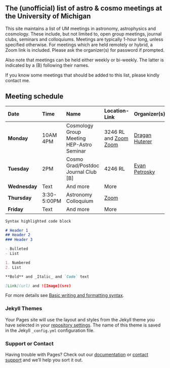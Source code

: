 ## The (unofficial) list of astro & cosmo meetings at the University of Michigan

This site maintains a list of UM meetings in astronomy, astrophysics and cosmology. These include, but not limited to, open group meetings, journal clubs, seminars and colloquiums. Meetings are typically 1-hour long, unless specified otherwise. For meetings which are held remotely or hybrid, a Zoom link is included. Please ask the organizer(s) for password if prompted.

Also note that meetings can be held either weekly or bi-weekly. The latter is indicated by a (B) following their names.

If you know some meetings that should be added to this list, please kindly contact me.

## Meeting schedule

| Date        | Time          | Name                                            | Location-Link | Organizer(s) |
| :---------- | :------------ | :---------------------------------------------- | :------------ | :----------- |
| **Monday**     | 10AM <br> 4PM | Cosmology Group Meeting <br> HEP-Astro Seminar  | 3246 RL and [Zoom](https://umich.zoom.us/j/3169541237) <br> [Zoom](https://umich.zoom.us/j/91409362110?pwd=UDlja2FuYlZWVFNEMWFrOTlkWFNEZz09)  | [Dragan Huterer](mailto:huterer@umich.edu) <br>        |
| **Tuesday**     | 2PM        |  Cosmo Grad/Postdoc Journal Club [B]    | 4246 RL		   | [Evan Petrosky](mailto:epetros@umich.edu.)
| **Wednesday**   | Text        | And more      | More         |
| **Thursday**    | 3:30-5:00PM        | Astronomy Colloquium      | [Zoom](https://umich.zoom.us/j/97444738063)         |
| **Friday**      | Text        | And more      | More		   |

```markdown
Syntax highlighted code block

# Header 1
## Header 2
### Header 3

- Bulleted
- List

1. Numbered
2. List

**Bold** and _Italic_ and `Code` text

[Link](url) and ![Image](src)
```

For more details see [Basic writing and formatting syntax](https://docs.github.com/en/github/writing-on-github/getting-started-with-writing-and-formatting-on-github/basic-writing-and-formatting-syntax).

### Jekyll Themes

Your Pages site will use the layout and styles from the Jekyll theme you have selected in your [repository settings](https://github.com/MinhLCTP/UM_Astro-Cosmo_Meetings/settings/pages). The name of this theme is saved in the Jekyll `_config.yml` configuration file.

### Support or Contact

Having trouble with Pages? Check out our [documentation](https://docs.github.com/categories/github-pages-basics/) or [contact support](https://support.github.com/contact) and we’ll help you sort it out.
